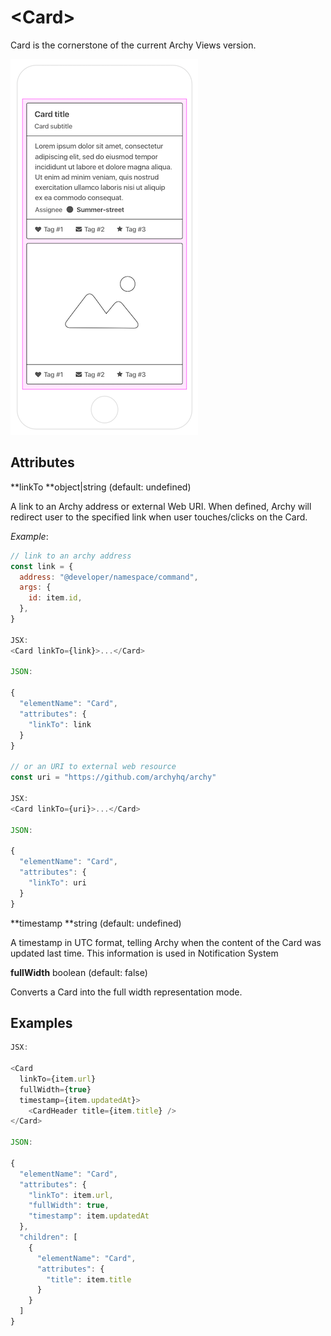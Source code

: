 # &lt;Card&gt;

Card is the cornerstone of the current Archy Views version.

![](/assets/CardDemo.png)

## Attributes

**linkTo **object\|string \(default: undefined\)

A link to an Archy address or external Web URI. When defined, Archy will redirect user to the specified link when user touches/clicks on the Card.

_Example_:

```js
// link to an archy address
const link = {
  address: "@developer/namespace/command",
  args: {
    id: item.id,
  },
}

JSX:
<Card linkTo={link}>...</Card>

JSON:

{
  "elementName": "Card",
  "attributes": {
    "linkTo": link
  }
}

// or an URI to external web resource
const uri = "https://github.com/archyhq/archy"

JSX:
<Card linkTo={uri}>...</Card>

JSON:

{
  "elementName": "Card",
  "attributes": {
    "linkTo": uri
  }
}
```

**timestamp **string \(default: undefined\)

A timestamp in UTC format, telling Archy when the content of the Card was updated last time. This information is used in Notification System

**fullWidth** boolean \(default: false\)

Converts a Card into the full width representation mode.

## Examples

```js
JSX:

<Card
  linkTo={item.url}
  fullWidth={true}
  timestamp={item.updatedAt}>
    <CardHeader title={item.title} />
</Card>

JSON:

{
  "elementName": "Card",
  "attributes": {
    "linkTo": item.url,
    "fullWidth": true,
    "timestamp": item.updatedAt
  },
  "children": [
    {
      "elementName": "Card",
      "attributes": {
        "title": item.title
      }
    }
  ]
}


```



